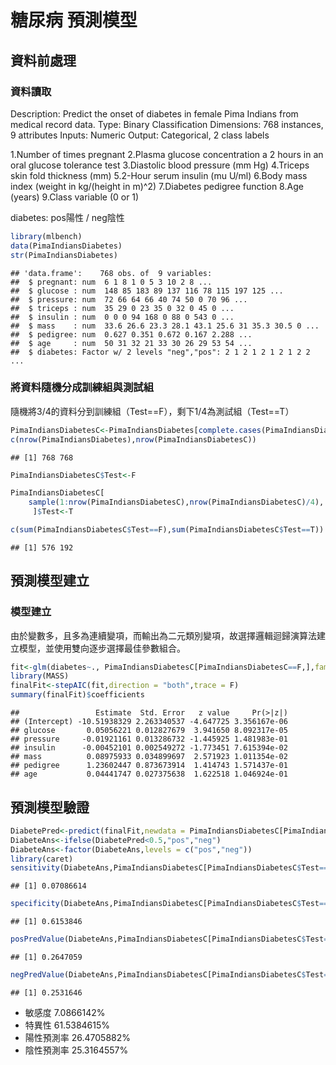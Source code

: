 糖尿病 預測模型
================

資料前處理
----------

### 資料讀取

Description: Predict the onset of diabetes in female Pima Indians from medical record data. Type: Binary Classification Dimensions: 768 instances, 9 attributes Inputs: Numeric Output: Categorical, 2 class labels

1.Number of times pregnant 2.Plasma glucose concentration a 2 hours in an oral glucose tolerance test 3.Diastolic blood pressure (mm Hg) 4.Triceps skin fold thickness (mm) 5.2-Hour serum insulin (mu U/ml) 6.Body mass index (weight in kg/(height in m)^2) 7.Diabetes pedigree function 8.Age (years) 9.Class variable (0 or 1)

diabetes: pos陽性 / neg陰性

``` r
library(mlbench)
data(PimaIndiansDiabetes) 
str(PimaIndiansDiabetes) 
```

    ## 'data.frame':    768 obs. of  9 variables:
    ##  $ pregnant: num  6 1 8 1 0 5 3 10 2 8 ...
    ##  $ glucose : num  148 85 183 89 137 116 78 115 197 125 ...
    ##  $ pressure: num  72 66 64 66 40 74 50 0 70 96 ...
    ##  $ triceps : num  35 29 0 23 35 0 32 0 45 0 ...
    ##  $ insulin : num  0 0 0 94 168 0 88 0 543 0 ...
    ##  $ mass    : num  33.6 26.6 23.3 28.1 43.1 25.6 31 35.3 30.5 0 ...
    ##  $ pedigree: num  0.627 0.351 0.672 0.167 2.288 ...
    ##  $ age     : num  50 31 32 21 33 30 26 29 53 54 ...
    ##  $ diabetes: Factor w/ 2 levels "neg","pos": 2 1 2 1 2 1 2 1 2 2 ...

### 將資料隨機分成訓練組與測試組

隨機將3/4的資料分到訓練組（Test==F），剩下1/4為測試組（Test==T）

``` r
PimaIndiansDiabetesC<-PimaIndiansDiabetes[complete.cases(PimaIndiansDiabetes),] 
c(nrow(PimaIndiansDiabetes),nrow(PimaIndiansDiabetesC))
```

    ## [1] 768 768

``` r
PimaIndiansDiabetesC$Test<-F 

PimaIndiansDiabetesC[
    sample(1:nrow(PimaIndiansDiabetesC),nrow(PimaIndiansDiabetesC)/4),
     ]$Test<-T 

c(sum(PimaIndiansDiabetesC$Test==F),sum(PimaIndiansDiabetesC$Test==T))
```

    ## [1] 576 192

預測模型建立
------------

### 模型建立

由於變數多，且多為連續變項，而輸出為二元類別變項，故選擇邏輯迴歸演算法建立模型，並使用雙向逐步選擇最佳參數組合。

``` r
fit<-glm(diabetes~., PimaIndiansDiabetesC[PimaIndiansDiabetesC==F,],family="binomial")
library(MASS)
finalFit<-stepAIC(fit,direction = "both",trace = F)
summary(finalFit)$coefficients
```

    ##                 Estimate  Std. Error   z value     Pr(>|z|)
    ## (Intercept) -10.51938329 2.263340537 -4.647725 3.356167e-06
    ## glucose       0.05056221 0.012827679  3.941650 8.092317e-05
    ## pressure     -0.01921161 0.013286732 -1.445925 1.481983e-01
    ## insulin      -0.00452101 0.002549272 -1.773451 7.615394e-02
    ## mass          0.08975933 0.034899697  2.571923 1.011354e-02
    ## pedigree      1.23602447 0.873673914  1.414743 1.571437e-01
    ## age           0.04441747 0.027375638  1.622518 1.046924e-01

預測模型驗證
------------

``` r
DiabetePred<-predict(finalFit,newdata = PimaIndiansDiabetesC[PimaIndiansDiabetesC$Test==T,])
DiabeteAns<-ifelse(DiabetePred<0.5,"pos","neg") 
DiabeteAns<-factor(DiabeteAns,levels = c("pos","neg"))
library(caret)
sensitivity(DiabeteAns,PimaIndiansDiabetesC[PimaIndiansDiabetesC$Test==T,]$diabetes)
```

    ## [1] 0.07086614

``` r
specificity(DiabeteAns,PimaIndiansDiabetesC[PimaIndiansDiabetesC$Test==T,]$diabetes)
```

    ## [1] 0.6153846

``` r
posPredValue(DiabeteAns,PimaIndiansDiabetesC[PimaIndiansDiabetesC$Test==T,]$diabetes)
```

    ## [1] 0.2647059

``` r
negPredValue(DiabeteAns,PimaIndiansDiabetesC[PimaIndiansDiabetesC$Test==T,]$diabetes)
```

    ## [1] 0.2531646

-   敏感度 7.0866142%
-   特異性 61.5384615%
-   陽性預測率 26.4705882%
-   陰性預測率 25.3164557%
